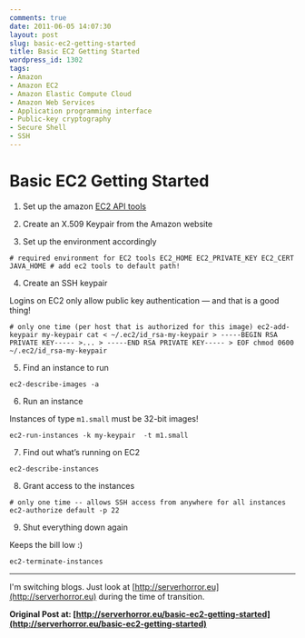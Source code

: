 ```yaml
---
comments: true
date: 2011-06-05 14:07:30
layout: post
slug: basic-ec2-getting-started
title: Basic EC2 Getting Started
wordpress_id: 1302
tags:
- Amazon
- Amazon EC2
- Amazon Elastic Compute Cloud
- Amazon Web Services
- Application programming interface
- Public-key cryptography
- Secure Shell
- SSH
---
```





# Basic EC2 Getting Started





	
  1. Set up the amazon [EC2 API tools](http://aws.amazon.com/developertools/351)

	
  2. Create an X.509 Keypair from the Amazon website

	
  3. Set up the environment accordingly







    
    # required environment for EC2 tools EC2_HOME EC2_PRIVATE_KEY EC2_CERT JAVA_HOME # add ec2 tools to default path!








	
  4. Create an SSH keypair

Logins on EC2 only allow public key authentication — and that is a good thing!







    
    # only one time (per host that is authorized for this image) ec2-add-keypair my-keypair cat < ~/.ec2/id_rsa-my-keypair > -----BEGIN RSA PRIVATE KEY----- >... > -----END RSA PRIVATE KEY----- > EOF chmod 0600 ~/.ec2/id_rsa-my-keypair








	
  5. Find an instance to run







    
    ec2-describe-images -a








	
  6. Run an instance

Instances of type `m1.small` must be 32-bit images!







    
    ec2-run-instances -k my-keypair  -t m1.small








	
  7. Find out what’s running on EC2







    
    ec2-describe-instances








	
  8. Grant access to the instances







    
    # only one time -- allows SSH access from anywhere for all instances ec2-authorize default -p 22








	
  9. Shut everything down again

Keeps the bill low :)







    
    ec2-terminate-instances












* * *



I'm switching blogs. Just look at [http://serverhorror.eu](http://serverhorror.eu) during the time of transition.

**Original Post at: [http://serverhorror.eu/basic-ec2-getting-started](http://serverhorror.eu/basic-ec2-getting-started)**


